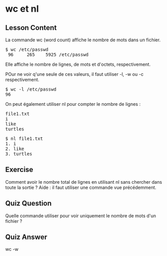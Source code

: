 # wc et nl

## Lesson Content
La commande wc (word count) affiche le nombre de mots dans un fichier.

<pre>$ wc /etc/passwd
 96     265    5925 /etc/passwd
</pre>

Elle affiche le nombre de lignes, de mots et d'octets, respectivement.

POur ne voir q'une seule de ces valeurs, il faut utiliser -l, -w ou -c respectivement.

<pre>$ wc -l /etc/passwd
96</pre>

On peut également utiliser nl pour compter le nombre de lignes :

<pre>
file1.txt
i
like
turtles
</pre>

<pre>$ nl file1.txt
1. i
2. like
3. turtles
</pre>

## Exercise

Comment avoir le nombre total de lignes en utilisant nl sans chercher dans toute la sortie ? Aide : il faut utiliser une commande vue précédemment.

## Quiz Question

Quelle commande utiliser pour voir uniquement le nombre de mots d'un fichier ?
## Quiz Answer

wc -w

